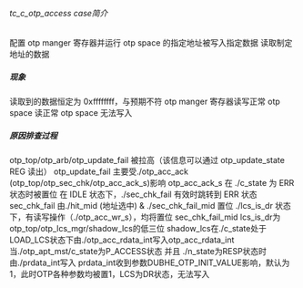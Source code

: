 ###### tc_c_otp_access case简介

配置 otp manger 寄存器并运行
otp space 的指定地址被写入指定数据
读取制定地址的数据

##### 现象

读取到的数据恒定为 0xffffffff，与预期不符
otp manger 寄存器读写正常
otp space 读正常
otp space 无法写入

##### 原因排查过程

otp_top/otp_arb/otp_update_fail 被拉高（该信息可以通过 otp_update_state REG 读出）
otp_update_fail 主要受./otp_acc_ack (otp_top/otp_sec_chk/otp_acc_ack_s)影响
otp_acc_ack_s 在 ./c_state 为 ERR 状态时被置位
在 IDLE 状态下，./sec_chk_fail 有效时跳转到 ERR 状态
sec_chk_fail 由./hit_mid (地址选中) & ./sec_chk_fail_mid 置位
./lcs_is_dr 状态下，有读写操作（./otp_acc_wr_s），均将置位 sec_chk_fail_mid
lcs_is_dr为otp_top/otp_lcs_mgr/shadow_lcs的低三位
shadow_lcs在./c_state处于LOAD_LCS状态下由./otp_acc_rdata_int写入otp_acc_rdata_int当./otp_apt_mst/c_state为P_ACCESS状态 并且 ./n_state为RESP状态时由./prdata_int写入
prdata_int收到参数DUBHE_OTP_INIT_VALUE影响，默认为1，此时OTP各种参数均被置1，LCS为DR状态，无法写入



